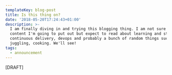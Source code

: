 ```yaml
---
templateKey: blog-post
title: Is this thing on?
date: '2018-05-20T17:24:43+01:00'
description: >-
  I am finally diving in and trying this blogging thing. I am not sure what
  content I'm going to put out but expect to read about learning and study,
  continuous delivery, devops and probably a bunch of random things such as
  juggling, cooking. We'll see!
tags:
  - announcement
---
```

\[DRAFT]
